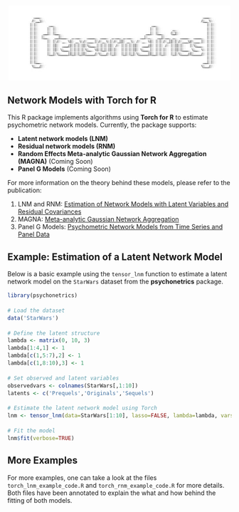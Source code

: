 <p align="center">
  <img src="tensornetrics_logo_edited.jpg" alt="My Image" width="500">
</p>

## Network Models with Torch for R



This R package implements algorithms using **Torch for R** to estimate psychometric network models. Currently, the package supports:

- **Latent network models (LNM)**
- **Residual network models (RNM)**
- **Random Effects Meta-analytic Gaussian Network Aggregation (MAGNA)** (Coming Soon)
- **Panel G Models** (Coming Soon)

For more information on the theory behind these models, please refer to the publication:  
1) LNM and RNM: [Estimation of Network Models with Latent Variables and Residual Covariances](https://doi.org/10.1007/s11336-017-9557-x)
2) MAGNA: [Meta-analytic Gaussian Network Aggregation](https://doi.org/10.1007/s11336-021-09764-3)
3) Panel G Models: [Psychometric Network Models from Time Series and Panel Data](https://doi.org/10.1007/s11336-020-09697-3)

## Example: Estimation of a Latent Network Model

Below is a basic example using the `tensor_lnm` function to estimate a latent network model on the `StarWars` dataset from the **psychonetrics** package.

```r
library(psychonetrics)

# Load the dataset
data('StarWars')

# Define the latent structure
lambda <- matrix(0, 10, 3)
lambda[1:4,1] <- 1
lambda[c(1,5:7),2] <- 1
lambda[c(1,8:10),3] <- 1

# Set observed and latent variables
observedvars <- colnames(StarWars[,1:10])
latents <- c('Prequels','Originals','Sequels')

# Estimate the latent network model using Torch
lnm <- tensor_lnm(data=StarWars[1:10], lasso=FALSE, lambda=lambda, vars=observedvars, latents=latents, device=torch_device('cpu'),identification = 'variance')

# Fit the model
lnm$fit(verbose=TRUE)
```

## More Examples

For more examples, one can take a look at the files `torch_lnm_example_code.R` and `torch_rnm_example_code.R` for more details. Both files have been annotated
to explain the what and how behind the fitting of both models. 


